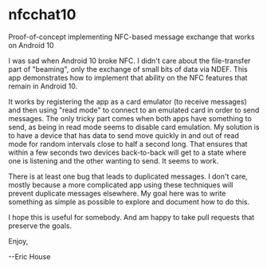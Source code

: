 # nfcchat10
Proof-of-concept implementing NFC-based message exchange that works on Android 10

I was sad when Android 10 broke NFC. I didn't care about the file-transfer part of "beaming", only the exchange of small bits of data via NDEF. This app demonstrates how to implement that ability on the NFC features that remain in Android 10.

It works by registering the app as a card emulator (to receive messages) and then using "read mode" to connect to an emulated card in order to send messages. The only tricky part comes when both apps have something to send, as being in read mode seems to disable card emulation. My solution is to have a device that has data to send move quickly in and out of read mode for random intervals close to half a second long. That ensures that within a few seconds two devices back-to-back will get to a state where one is listening and the other wanting to send. It seems to work.

There is at least one bug that leads to duplicated messages. I don't care, mostly because a more complicated app using these techniques will prevent duplicate messages elsewhere. My goal here was to write something as simple as possible to explore and document how to do this.

I hope this is useful for somebody. And am happy to take pull requests that preserve the goals.

Enjoy,

--Eric House
